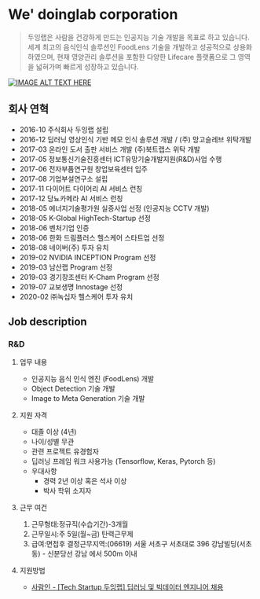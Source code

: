 # We' doinglab corporation

> 두잉랩은 사람을 건강하게 만드는 인공지능 기술 개발을 목표로 하고 있습니다. 세계 최고의 음식인식 솔루션인 FoodLens 기술을 개발하고 성공적으로 상용화하였으며, 현재 영양관리 솔루션을 포함한 다양한 Lifecare 플랫폼으로 그 영역을 넓혀가며 빠르게 성장하고 있습니다.

[![IMAGE ALT TEXT HERE](https://img.youtube.com/vi/2097YwX2M8M/0.jpg)](https://www.youtube.com/watch?v=2097YwX2M8M)

## 회사 연혁

- 2016-10 주식회사 두잉랩 설립
- 2016-12 딥러닝 영상인식 기반 메모 인식 솔루션 개발 / (주) 망고슬레브 위탁개발
- 2017-03 온라인 도서 출판 서비스 개발 (주)북트랩스 위탁 개발
- 2017-05 정보통신기술진흥센터 ICT유망기술개발지원(R&D)사업 수행
- 2017-06 전자부품연구원 창업보육센터 입주
- 2017-08 기업부설연구소 설립
- 2017-11 다이어트 다이어리 AI 서비스 런칭
- 2017-12 당뇨카메라 AI 서비스 런칭
- 2018-05 에너지기술평가원 실증사업 선정 (인공지능 CCTV 개발)
- 2018-05 K-Global HighTech-Startup 선정
- 2018-06 벤처기업 인증
- 2018-06 한화 드림플러스 헬스케어 스타트업 선정
- 2018-08 네이버(주) 투자 유치
- 2019-02 NVIDIA INCEPTION Program 선정
- 2019-03 남산랩 Program 선정
- 2019-03 경기창조센터 K-Cham Program 선정
- 2019-07 교보생명 Innostage 선정
- 2020-02 ㈜녹십자 헬스케어 투자 유치

## Job description

### R&D

1. 업무 내용 
    - 인공지능 음식 인식 엔진 (FoodLens) 개발
    - Object Detection 기술 개발
    - Image to Meta Generation 기술 개발

2. 지원 자격 
    - 대졸 이상 (4년)
    - 나이/성별 무관
    - 관련 프로젝트 유경험자
    - 딥러닝 프레임 워크 사용가능 (Tensorflow, Keras, Pytorch 등)
    - 우대사항
        - 경력 2년 이상 혹은 석사 이상
        - 박사 학위 소지자
3. 근무 여건
    1. 근무형태:정규직(수습기간)-3개월
    2. 근무일시:주 5일(월~금) 탄력근무제
    3. 급여:면접후 결정근무지역:(06619) 서울 서초구 서초대로 396 강남빌딩(서초동) - 신분당선 강남 에서 500m 이내
4. 지원방법 
    - [사람인 - [Tech Startup 두잉랩] 딥러닝 및 빅데이터 엔지니어 채용](http://www.saramin.co.kr/zf_user/jobs/relay/view?rec_idx=38470873&view_type=search)
